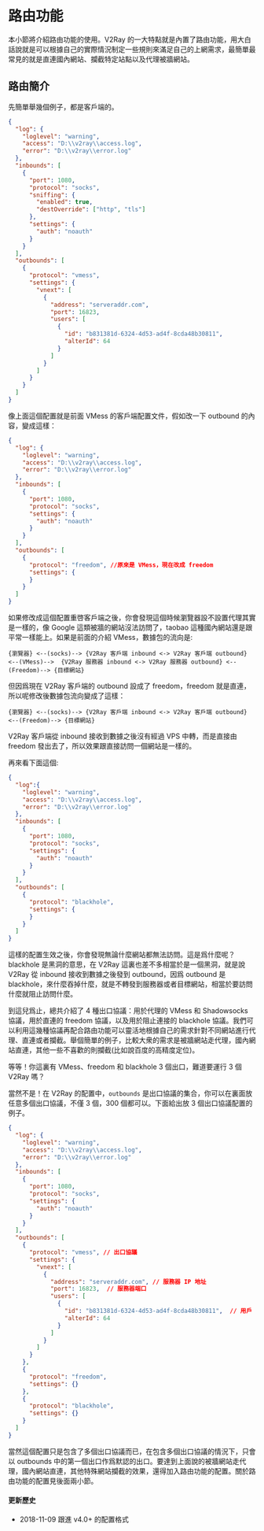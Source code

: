 # 路由功能

本小節將介紹路由功能的使用。V2Ray 的一大特點就是內置了路由功能，用大白話說就是可以根據自己的實際情況制定一些規則來滿足自己的上網需求，最簡單最常見的就是直連國內網站、攔截特定站點以及代理被牆網站。

## 路由簡介

先簡單舉幾個例子，都是客戶端的。

```json
{
  "log": {
    "loglevel": "warning",
    "access": "D:\\v2ray\\access.log",
    "error": "D:\\v2ray\\error.log"
  },
  "inbounds": [
    {
      "port": 1080,
      "protocol": "socks",
      "sniffing": {
        "enabled": true,
        "destOverride": ["http", "tls"]
      },
      "settings": {
        "auth": "noauth"  
      }
    }
  ],
  "outbounds": [
    {
      "protocol": "vmess",
      "settings": {
        "vnext": [
          {
            "address": "serveraddr.com",
            "port": 16823,  
            "users": [
              {
                "id": "b831381d-6324-4d53-ad4f-8cda48b30811",  
                "alterId": 64
              }
            ]
          }
        ]
      }
    }
  ]
}
```

像上面這個配置就是前面 VMess 的客戶端配置文件，假如改一下 outbound 的內容，變成這樣：

```json
{
  "log": {
    "loglevel": "warning",
    "access": "D:\\v2ray\\access.log",
    "error": "D:\\v2ray\\error.log"
  },
  "inbounds": [
    {
      "port": 1080,
      "protocol": "socks",
      "settings": {
        "auth": "noauth"  
      }
    }
  ],
  "outbounds": [
    {
      "protocol": "freedom", //原來是 VMess，現在改成 freedom
      "settings": {
      }
    }
  ]
}
```

如果修改成這個配置重啓客戶端之後，你會發現這個時候瀏覽器設不設置代理其實是一樣的，像 Google 這類被牆的網站沒法訪問了，taobao 這種國內網站還是跟平常一樣能上。如果是前面的介紹 VMess，數據包的流向是:
```
{瀏覽器} <--(socks)--> {V2Ray 客戶端 inbound <-> V2Ray 客戶端 outbound} <--(VMess)-->  {V2Ray 服務器 inbound <-> V2Ray 服務器 outbound} <--(Freedom)--> {目標網站}
```
但因爲現在 V2Ray 客戶端的 outbound 設成了 freedom，freedom 就是直連，所以呢修改後數據包流向變成了這樣：
```
{瀏覽器} <--(socks)--> {V2Ray 客戶端 inbound <-> V2Ray 客戶端 outbound} <--(Freedom)--> {目標網站}
```
V2Ray 客戶端從 inbound 接收到數據之後沒有經過 VPS 中轉，而是直接由 freedom 發出去了，所以效果跟直接訪問一個網站是一樣的。

再來看下面這個:

```json
{
  "log":{
    "loglevel": "warning",
    "access": "D:\\v2ray\\access.log",
    "error": "D:\\v2ray\\error.log"
  },
  "inbounds": [
    {
      "port": 1080,
      "protocol": "socks",
      "settings": {
        "auth": "noauth"  
      }
    }
  ],
  "outbounds": [
    {
      "protocol": "blackhole",
      "settings": {
      }
    }
  ]
}
```

這樣的配置生效之後，你會發現無論什麼網站都無法訪問。這是爲什麼呢？blackhole 是黑洞的意思，在 V2Ray 這裏也差不多相當於是一個黑洞，就是說 V2Ray 從 inbound 接收到數據之後發到 outbound，因爲 outbound 是 blackhole，來什麼吞掉什麼，就是不轉發到服務器或者目標網站，相當於要訪問什麼就阻止訪問什麼。

到這兒爲止，總共介紹了 4 種出口協議：用於代理的 VMess 和 Shadowsocks 協議，用於直連的 freedom 協議，以及用於阻止連接的 blackhole 協議。我們可以利用這幾種協議再配合路由功能可以靈活地根據自己的需求針對不同網站進行代理、直連或者攔截。舉個簡單的例子，比較大衆的需求是被牆網站走代理，國內網站直連，其他一些不喜歡的則攔截(比如說百度的高精度定位)。

等等！你這裏有 VMess、freedom 和 blackhole 3 個出口，難道要運行 3 個 V2Ray 嗎？

當然不是！在 V2Ray 的配置中，`outbounds` 是出口協議的集合，你可以在裏面放任意多個出口協議，不僅 3 個，300 個都可以。下面給出放 3 個出口協議配置的例子。

```json
{
  "log": {
    "loglevel": "warning",
    "access": "D:\\v2ray\\access.log",
    "error": "D:\\v2ray\\error.log"
  },
  "inbounds": [
    {
      "port": 1080,
      "protocol": "socks",
      "settings": {
        "auth": "noauth"  
      }
    }
  ],
  "outbounds": [ 
    {
      "protocol": "vmess", // 出口協議
      "settings": {
        "vnext": [
          {
            "address": "serveraddr.com", // 服務器 IP 地址
            "port": 16823,  // 服務器端口
            "users": [
              {
                "id": "b831381d-6324-4d53-ad4f-8cda48b30811",  // 用戶 ID，須與服務器端配置相同
                "alterId": 64
              }
            ]
          }
        ]
      }
    },
    {
      "protocol": "freedom",
      "settings": {}
    },
    {
      "protocol": "blackhole",
      "settings": {}
    }
  ]
}
```

當然這個配置只是包含了多個出口協議而已，在包含多個出口協議的情況下，只會以 outbounds 中的第一個出口作爲默認的出口。要達到上面說的被牆網站走代理，國內網站直連，其他特殊網站攔截的效果，還得加入路由功能的配置。關於路由功能的配置見後面兩小節。

#### 更新歷史

- 2018-11-09 跟進 v4.0+ 的配置格式
